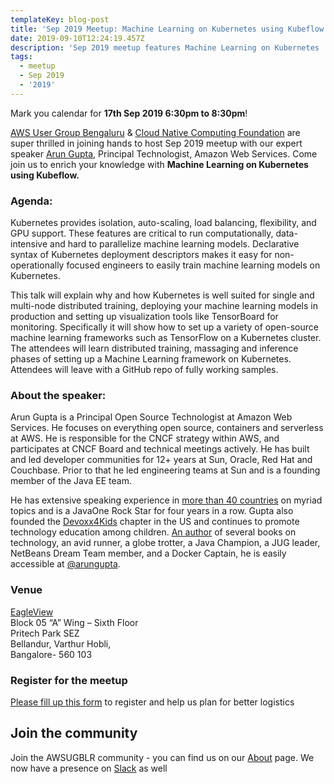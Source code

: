 ```yaml
---
templateKey: blog-post
title: 'Sep 2019 Meetup: Machine Learning on Kubernetes using Kubeflow'
date: 2019-09-10T12:24:19.457Z
description: 'Sep 2019 meetup features Machine Learning on Kubernetes '
tags:
  - meetup
  - Sep 2019
  - '2019'
---
```

Mark you calendar for **17th Sep 2019 6:30pm to 8:30pm**!

[AWS User Group Bengaluru](https://www.awsugblr.in) & [Cloud Native Computing Foundation](https://www.cncf.io/) are super thrilled in joining hands to host Sep 2019 meetup with our expert speaker [Arun Gupta](https://aws.amazon.com/developer/community/evangelists/arun-gupta/), Principal Technologist, Amazon Web Services. Come join us to enrich your knowledge with **Machine Learning on Kubernetes using Kubeflow.**

### Agenda:

Kubernetes provides isolation, auto-scaling, load balancing, flexibility, and GPU support. These features are critical to run computationally, data-intensive and hard to parallelize machine learning models. Declarative syntax of Kubernetes deployment descriptors makes it easy for non-operationally focused engineers to easily train machine learning models on Kubernetes.

This talk will explain why and how Kubernetes is well suited for single and multi-node distributed training, deploying your machine learning models in production and setting up visualization tools like TensorBoard for monitoring. Specifically it will show how to set up a variety of open-source machine learning frameworks such as TensorFlow on a Kubernetes cluster. The attendees will learn distributed training, massaging and inference phases of setting up a Machine Learning framework on Kubernetes. Attendees will leave with a GitHub repo of fully working samples.

### About the speaker:

 Arun Gupta is a Principal Open Source Technologist at Amazon Web Services. He focuses on everything open source, containers and serverless at AWS. He is responsible for the CNCF strategy within AWS, and participates at CNCF Board and technical meetings actively. He has built and led developer communities for 12+ years at Sun, Oracle, Red Hat and Couchbase. Prior to that he led engineering teams at Sun and is a founding member of the Java EE team.

He has extensive speaking experience in [more than 40 countries](http://blog.arungupta.me/about/speaking-credentials/) on myriad topics and is a JavaOne Rock Star for four years in a row. Gupta also founded the [Devoxx4Kids](http://usa.devoxx4kids.org/) chapter in the US and continues to promote technology education among children. [An author](http://blog.arungupta.me/books/) of several books on technology, an avid runner, a globe trotter, a Java Champion, a JUG leader, NetBeans Dream Team member, and a Docker Captain, he is easily accessible at [@arungupta](http://twitter.com/arungupta).

### Venue

[EagleView](https://www.eagleview.com/)\
Block 05 “A” Wing – Sixth Floor\
Pritech Park SEZ\
Bellandur, Varthur Hobli,\
Bangalore- 560 103 

### Register for the meetup

[Please fill up this form](https://forms.gle/9NKovFRMGCLzP6Y69) to register and help us plan for better logistics 

## Join the community

Join the AWSUGBLR community - you can find us on our [About](https://www.awsugblr.in/about) page. We now have a presence on [Slack](http://go.awsugblr.in/slack) as well
